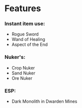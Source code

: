 # Features
### Instant item use:
- Rogue Sword
- Wand of Healing
- Aspect of the End

### Nuker's:
- Crop Nuker
- Sand Nuker
- Ore Nuker

### ESP:
- Dark Monolith in Dwarden Mines
